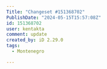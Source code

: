 ```yaml
---
Title: "Changeset #151368702"
PublishDate: "2024-05-15T15:57:08Z"
id: 151368702
user: kentakta
comment: update
created_by: iD 2.29.0
tags:
  - Montenegro

---
```

